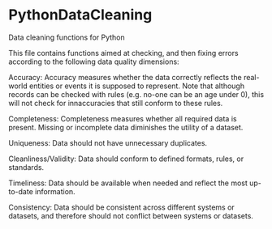 # PythonDataCleaning
Data cleaning functions for Python

This file contains functions aimed at checking, and then fixing errors according to the following data quality dimensions:

Accuracy: Accuracy measures whether the data correctly reflects the real-world entities or events it is supposed to represent. Note that although records can be checked with rules (e.g. no-one can be an age under 0), this will not check for innaccuracies that still conform to these rules.

Completeness: Completeness measures whether all required data is present. Missing or incomplete data diminishes the utility of a dataset.

Uniqueness: Data should not have unnecessary duplicates.

Cleanliness/Validity: Data should conform to defined formats, rules, or standards.

Timeliness: Data should be available when needed and reflect the most up-to-date information.

Consistency: Data should be consistent across different systems or datasets, and therefore should not conflict between systems or datasets.
